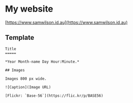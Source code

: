 My website
==========

[https://www.samwilson.id.au](https://www.samwilson.id.au)

## Template

```
Title
=====

*Year Month-name Day Hour:Minute.*

## Images

Images 800 px wide.

![Caption](Image URL)

[Flickr: `Base-56`](https://flic.kr/p/BASE56)

```

